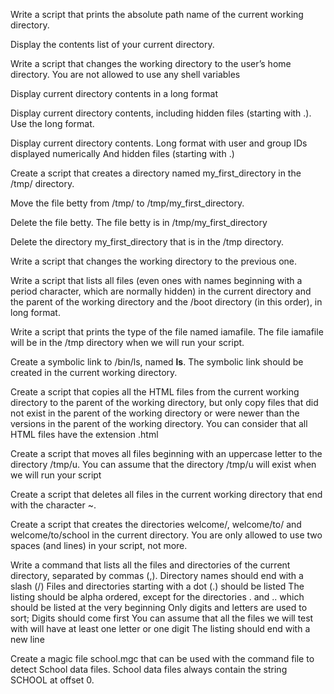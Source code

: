 Write a script that prints the absolute path name of the current working directory.

Display the contents list of your current directory.

Write a script that changes the working directory to the user’s home directory. You are not allowed to use any shell variables

Display current directory contents in a long format

Display current directory contents, including hidden files (starting with .). Use the long format.

Display current directory contents.
   Long format
   with user and group IDs displayed numerically
   And hidden files (starting with .)

Create a script that creates a directory named my_first_directory in the /tmp/ directory.

Move the file betty from /tmp/ to /tmp/my_first_directory.

Delete the file betty.
   The file betty is in /tmp/my_first_directory

Delete the directory my_first_directory that is in the /tmp directory.

Write a script that changes the working directory to the previous one.

Write a script that lists all files (even ones with names beginning with a period character, which are normally hidden) in the current directory and the parent of the working directory and the /boot directory (in this order), in long format.

Write a script that prints the type of the file named iamafile. The file iamafile will be in the /tmp directory when we will run your script.

Create a symbolic link to /bin/ls, named __ls__. The symbolic link should be created in the current working directory.

Create a script that copies all the HTML files from the current working directory to the parent of the working directory, but only copy files that did not exist in the parent of the working directory or were newer than the versions in the parent of the working directory. You can consider that all HTML files have the extension .html

Create a script that moves all files beginning with an uppercase letter to the directory /tmp/u. You can assume that the directory /tmp/u will exist when we will run your script

Create a script that deletes all files in the current working directory that end with the character ~.

Create a script that creates the directories welcome/, welcome/to/ and welcome/to/school in the current directory. You are only allowed to use two spaces (and lines) in your script, not more.

Write a command that lists all the files and directories of the current directory, separated by commas (,).
   Directory names should end with a slash (/)
   Files and directories starting with a dot (.) should be listed
   The listing should be alpha ordered, except for the directories . and .. which      should be listed at the very beginning
   Only digits and letters are used to sort; Digits should come first
   You can assume that all the files we will test with will have at least one          letter   or one digit
   The listing should end with a new line

Create a magic file school.mgc that can be used with the command file to detect School data files. School data files always contain the string SCHOOL at offset 0.
